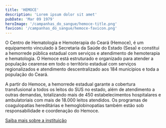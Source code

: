 ```yaml
---
title: 'HEMOCE'
description: 'Lorem ipsum dolor sit amet'
pubDate: 'Mar 09 1979'
heroImage: '/campanhas_do_sangue/hemoce-title.png'
favicon: '/campanhas_do_sangue/hemoce-favicon.png'
---
```


O Centro de Hematologia e Hemoterapia do Ceará (Hemoce), é um equipamento vinculado à Secretaria da Saúde do Estado (Sesa) e constitui a hemorrede pública estadual com serviços e atendimento de hemoterapia e hematologia. O Hemoce está estruturado e organizado para atender a população cearense em todo o território estadual com serviços regionalizados e atendimento descentralizado aos 184 municípios e toda a população do Ceará. 

A partir do Hemoce, a hemorrede estadual garante a cobertura transfusional a todos os leitos do SUS no estado, além de atendimento a outras demandas, totalizando mais de 450 estabelecimentos hospitalares e ambulatoriais com mais de 18.000 leitos atendidos. Os programas de coagulopatias hereditárias e hemoglobinopatias também estão sob responsabilidade e coordenação do Hemoce.

<a href="https://www.hemoce.ce.gov.br/institucional/o-hemoce/">Saiba mais sobre a instituição</a>